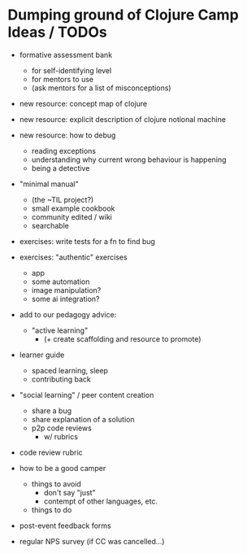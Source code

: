 # Dumping ground of Clojure Camp Ideas / TODOs


- formative assessment bank
    - for self-identifying level
    - for mentors to use
    - (ask mentors for a list of misconceptions)

- new resource: concept map of clojure
- new resource: explicit description of clojure notional machine
- new resource: how to debug
    - reading exceptions
    - understanding why current wrong behaviour is happening
    - being a detective

- "minimal manual"
    - (the ~TIL project?)
    - small example cookbook
    - community edited / wiki
    - searchable

- exercises: write tests for a fn to find bug

- exercises: "authentic" exercises
    - app
    - some automation
    - image manipulation?
    - some ai integration?

- add to our pedagogy advice:
    - "active learning"
        - (+ create scaffolding and resource to promote)
        
- learner guide
    - spaced learning, sleep
    - contributing back

- "social learning" / peer content creation
    - share a bug
    - share explanation of a solution
    - p2p code reviews
        - w/ rubrics

- code review rubric

- how to be a good camper
    - things to avoid
        - don't say "just"
        - contempt of other languages, etc.
    - things to do

- post-event feedback forms

- regular NPS survey (if CC was cancelled...)
